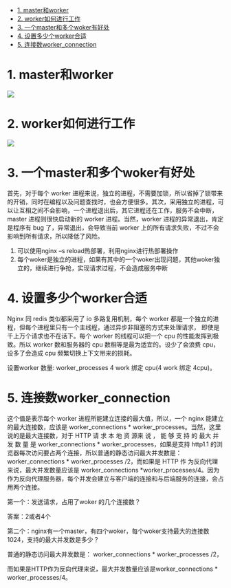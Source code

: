 - [1. master和worker](#1-master和worker)
- [2. worker如何进行工作](#2-worker如何进行工作)
- [3. 一个master和多个woker有好处](#3-一个master和多个woker有好处)
- [4. 设置多少个worker合适](#4-设置多少个worker合适)
- [5. 连接数worker_connection](#5-连接数worker_connection)

# 1. master和worker

![](https://gitee.com/krislin_zhao/IMGcloud/raw/master/img/20200521205820.png)

# 2. worker如何进行工作

![](https://gitee.com/krislin_zhao/IMGcloud/raw/master/img/20200521205949.png)

# 3. 一个master和多个woker有好处

首先，对于每个 worker 进程来说，独立的进程，不需要加锁，所以省掉了锁带来的开销，同时在编程以及问题查找时，也会方便很多。其次，采用独立的进程，可以让互相之间不会影响，一个进程退出后，其它进程还在工作，服务不会中断，master 进程则很快启动新的 worker 进程。当然，worker 进程的异常退出，肯定是程序有 bug 了，异常退出，会导致当前 worker 上的所有请求失败，不过不会影响到所有请求，所以降低了风险。

1. 可以使用nginx –s reload热部署，利用nginx进行热部署操作
2. 每个woker是独立的进程，如果有其中的一个woker出现问题，其他woker独立的，继续进行争抢，实现请求过程，不会造成服务中断

# 4. 设置多少个worker合适

Nginx 同 redis 类似都采用了 io 多路复用机制，每个 worker 都是一个独立的进程，但每个进程里只有一个主线程，通过异步非阻塞的方式来处理请求， 即使是千上万个请求也不在话下。每个 worker 的线程可以把一个 cpu 的性能发挥到极致。所以 worker 数和服务器的 cpu 数相等是最为适宜的。设少了会浪费 cpu，设多了会造成 cpu 频繁切换上下文带来的损耗。

设置worker 数量: worker_processes 4 	work 绑定 cpu(4 work 绑定 4cpu)。

# 5. 连接数worker_connection

这个值是表示每个 worker 进程所能建立连接的最大值，所以，一个 nginx 能建立的最大连接数，应该是 worker_connections * worker_processes。当然，这里说的是最大连接数，对于 HTTP 请 求 本 地 资 源来 说 ， 能 够 支 持 的 最大 并 发 数 量 是 worker_connections * worker_processes，如果是支持 http1.1 的浏览器每次访问要占两个连接，所以普通的静态访问最大并发数是： worker_connections * worker_processes /2，而如果是 HTTP 作 为反向代理来说，最大并发数量应该是 worker_connections *worker_processes/4。因为作为反向代理服务器，每个并发会建立与客户端的连接和与后端服务的连接，会占用两个连接。

第一个：发送请求，占用了woker 的几个连接数？

 答案：2或者4个

第二个：nginx有一个master，有四个woker，每个woker支持最大的连接数1024，支持的最大并发数是多少？

普通的静态访问最大并发数是： worker_connections \* worker_processes /2，

而如果是HTTP作为反向代理来说，最大并发数量应该是worker_connections \* worker_processes/4。